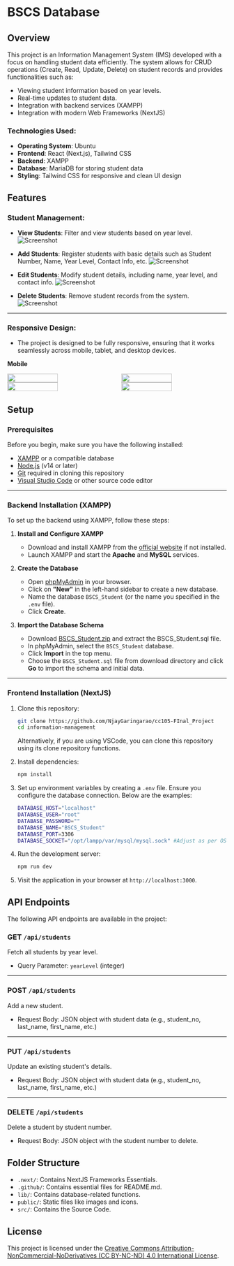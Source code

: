 # BSCS Database

## Overview

This project is an Information Management System (IMS) developed with a focus on handling student data efficiently. The system allows for CRUD operations (Create, Read, Update, Delete) on student records and provides functionalities such as:

- Viewing student information based on year levels.
- Real-time updates to student data.
- Integration with backend services (XAMPP)
- Integration with modern Web Frameworks (NextJS)

### Technologies Used:

- **Operating System**: Ubuntu
- **Frontend**: React (Next.js), Tailwind CSS
- **Backend**: XAMPP
- **Database**: MariaDB for storing student data
- **Styling**: Tailwind CSS for responsive and clean UI design

## Features

### Student Management:

- **View Students**: Filter and view students based on year level.
  ![Screenshot](https://raw.githubusercontent.com/NjayGaringarao/cc105-FInal_Project/main/github/read.png)

- **Add Students**: Register students with basic details such as Student Number, Name, Year Level, Contact Info, etc.
  ![Screenshot](https://raw.githubusercontent.com/NjayGaringarao/cc105-FInal_Project/main/github/add.png)

- **Edit Students**: Modify student details, including name, year level, and contact info.
  ![Screenshot](https://raw.githubusercontent.com/NjayGaringarao/cc105-FInal_Project/main/github/edit.png)

- **Delete Students**: Remove student records from the system.
  ![Screenshot](https://raw.githubusercontent.com/NjayGaringarao/cc105-FInal_Project/main/github/delete.png)

---

### Responsive Design:

- The project is designed to be fully responsive, ensuring that it works seamlessly across mobile, tablet, and desktop devices.

**Mobile**

<div style="display: flex; flex-wrap: wrap; justify-content: space-between;">
  <img src="https://raw.githubusercontent.com/NjayGaringarao/cc105-FInal_Project/main/github/mread.jpg" width="48%" />
  <img src="https://raw.githubusercontent.com/NjayGaringarao/cc105-FInal_Project/main/github/madd.jpg" width="48%" />
  <img src="https://raw.githubusercontent.com/NjayGaringarao/cc105-FInal_Project/main/github/medit.jpg" width="48%" />
  <img src="https://raw.githubusercontent.com/NjayGaringarao/cc105-FInal_Project/main/github/mdelete.jpg" width="48%" />
</div>

## Setup

### Prerequisites

Before you begin, make sure you have the following installed:

- [XAMPP](https://www.apachefriends.org/) or a compatible database
- [Node.js](https://nodejs.org/) (v14 or later)
- [Git](https://git-scm.com/) required in cloning this repository
- [Visual Studio Code](https://code.visualstudio.com/) or other source code editor

---

### Backend Installation (XAMPP)

To set up the backend using XAMPP, follow these steps:

1. **Install and Configure XAMPP**

   - Download and install XAMPP from the [official website](https://www.apachefriends.org/) if not installed.
   - Launch XAMPP and start the **Apache** and **MySQL** services.

2. **Create the Database**

   - Open [phpMyAdmin](http://localhost/phpmyadmin) in your browser.
   - Click on **"New"** in the left-hand sidebar to create a new database.
   - Name the database `BSCS_Student` (or the name you specified in the `.env` file).
   - Click **Create**.

3. **Import the Database Schema**
   - Download [BSCS_Student.zip](https://raw.githubusercontent.com/NjayGaringarao/cc105-FInal_Project/main/github/BSCS_Student.zip) and extract the BSCS_Student.sql file.
   - In phpMyAdmin, select the `BSCS_Student` database.
   - Click **Import** in the top menu.
   - Choose the `BSCS_Student.sql` file from download directory and click **Go** to import the schema and initial data.

---

### Frontend Installation (NextJS)

1. Clone this repository:

   ```bash
   git clone https://github.com/NjayGaringarao/cc105-FInal_Project
   cd information-management
   ```

   Alternatively, if you are using VSCode, you can clone this repository using its clone repository functions.

2. Install dependencies:

   ```bash
   npm install
   ```

3. Set up environment variables by creating a `.env` file. Ensure you configure the database connection. Below are the examples:

   ```bash
   DATABASE_HOST="localhost"
   DATABASE_USER="root"
   DATABASE_PASSWORD=""
   DATABASE_NAME="BSCS_Student"
   DATABASE_PORT=3306
   DATABASE_SOCKET="/opt/lampp/var/mysql/mysql.sock" #Adjust as per OS. Example is for Ubuntu.
   ```

4. Run the development server:

   ```bash
   npm run dev
   ```

5. Visit the application in your browser at `http://localhost:3000`.

## API Endpoints

The following API endpoints are available in the project:

### GET `/api/students`

Fetch all students by year level.

- Query Parameter: `yearLevel` (integer)

---

### POST `/api/students`

Add a new student.

- Request Body: JSON object with student data (e.g., student_no, last_name, first_name, etc.)

---

### PUT `/api/students`

Update an existing student's details.

- Request Body: JSON object with student data (e.g., student_no, last_name, first_name, etc.)

---

### DELETE `/api/students`

Delete a student by student number.

- Request Body: JSON object with the student number to delete.

## Folder Structure

- `.next/`: Contains NextJS Frameworks Essentials.
- `.github/`: Contains essential files for README.md.
- `lib/`: Contains database-related functions.
- `public/`: Static files like images and icons.
- `src/`: Contains the Source Code.

## License

This project is licensed under the [Creative Commons Attribution-NonCommercial-NoDerivatives (CC BY-NC-ND) 4.0 International License](https://raw.githubusercontent.com/NjayGaringarao/cc105-FInal_Project/main/LICENSE).
